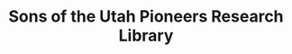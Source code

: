 ---
layout: repo
title: "Sons of the Utah Pioneers Research Library"
id: 25936
permalink: repos/25936/
---